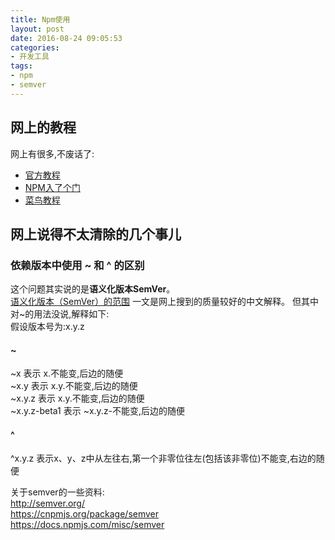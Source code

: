 ```yaml
---
title: Npm使用
layout: post
date: 2016-08-24 09:05:53
categories: 
- 开发工具
tags: 
- npm
- semver
---
```

## 网上的教程
网上有很多,不废话了:

- [官方教程](https://docs.npmjs.com/)
- [NPM入了个门](http://www.cnblogs.com/fsjohnhuang/p/4178019.html)
- [菜鸟教程](http://www.runoob.com/nodejs/nodejs-npm.html)

## 网上说得不太清除的几个事儿
### 依赖版本中使用 ~ 和 ^ 的区别  
这个问题其实说的是**语义化版本SemVer**。  
[语义化版本（SemVer）的范围](http://www.u396.com/semver-range.html) 一文是网上搜到的质量较好的中文解释。
但其中对~的用法没说,解释如下:  
假设版本号为:x.y.z  
#### ~  
~x 表示 x.不能变,后边的随便  
~x.y 表示 x.y.不能变,后边的随便  
~x.y.z 表示 x.y.不能变,后边的随便  
~x.y.z-beta1 表示 ~x.y.z-不能变,后边的随便  
#### ^ 
^x.y.z 表示x、y、z中从左往右,第一个非零位往左(包括该非零位)不能变,右边的随便  

关于semver的一些资料:  
http://semver.org/  
https://cnpmjs.org/package/semver   
https://docs.npmjs.com/misc/semver   

